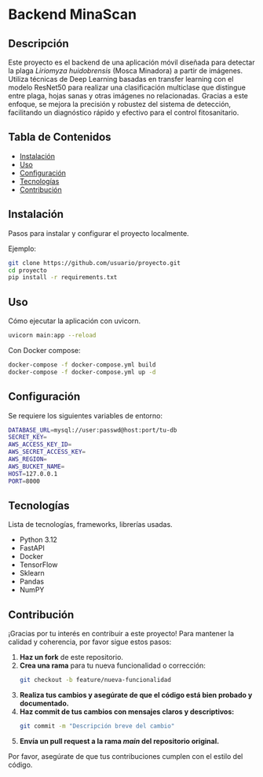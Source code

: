 # Backend MinaScan


## Descripción

Este proyecto es el backend de una aplicación móvil diseñada para detectar la plaga _Liriomyza huidobrensis_ (Mosca Minadora) a partir de imágenes. Utiliza técnicas de Deep Learning basadas en transfer learning con el modelo ResNet50 para realizar una clasificación multiclase que distingue entre plaga, hojas sanas y otras imágenes no relacionadas. Gracias a este enfoque, se mejora la precisión y robustez del sistema de detección, facilitando un diagnóstico rápido y efectivo para el control fitosanitario.

## Tabla de Contenidos

- [Instalación](#instalación)
- [Uso](#uso)
- [Configuración](#configuración)
- [Tecnologías](#tecnologías)
- [Contribución](#contribución)

## Instalación

Pasos para instalar y configurar el proyecto localmente.

Ejemplo:

```bash
git clone https://github.com/usuario/proyecto.git
cd proyecto
pip install -r requirements.txt
```

## Uso

Cómo ejecutar la aplicación con uvicorn.

```bash
uvicorn main:app --reload
```

Con Docker compose:

```bash
docker-compose -f docker-compose.yml build
docker-compose -f docker-compose.yml up -d
```

## Configuración

Se requiere los siguientes variables de entorno:

```bash
DATABASE_URL=mysql://user:passwd@host:port/tu-db
SECRET_KEY=
AWS_ACCESS_KEY_ID=
AWS_SECRET_ACCESS_KEY=
AWS_REGION=
AWS_BUCKET_NAME=
HOST=127.0.0.1
PORT=8000
```

## Tecnologías

Lista de tecnologías, frameworks, librerías usadas.

- Python 3.12
- FastAPI
- Docker
- TensorFlow
- Sklearn
- Pandas
- NumPY

## Contribución

¡Gracias por tu interés en contribuir a este proyecto! Para mantener la calidad y coherencia, por favor sigue estos pasos:

1. **Haz un fork** de este repositorio.  
2. **Crea una rama** para tu nueva funcionalidad o corrección:  
   ```bash
   git checkout -b feature/nueva-funcionalidad
   ```
3. **Realiza tus cambios y asegúrate de que el código está bien probado y documentado.**
4. **Haz commit de tus cambios con mensajes claros y descriptivos:**
   ```bash
   git commit -m "Descripción breve del cambio"
   ```
5. **Envía un pull request a la rama _main_ del repositorio original.**

Por favor, asegúrate de que tus contribuciones cumplen con el estilo del código.
